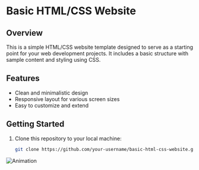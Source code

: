 # Basic HTML/CSS Website

## Overview
This is a simple HTML/CSS website template designed to serve as a starting point for your web development projects. It includes a basic structure with sample content and styling using CSS.

## Features
- Clean and minimalistic design
- Responsive layout for various screen sizes
- Easy to customize and extend

## Getting Started
1. Clone this repository to your local machine:
   ```bash
   git clone https://github.com/your-username/basic-html-css-website.git
![Animation](https://github.com/raghav835/freelance/assets/68004393/978b11b3-d0d9-4241-b037-4d77516b8511)
